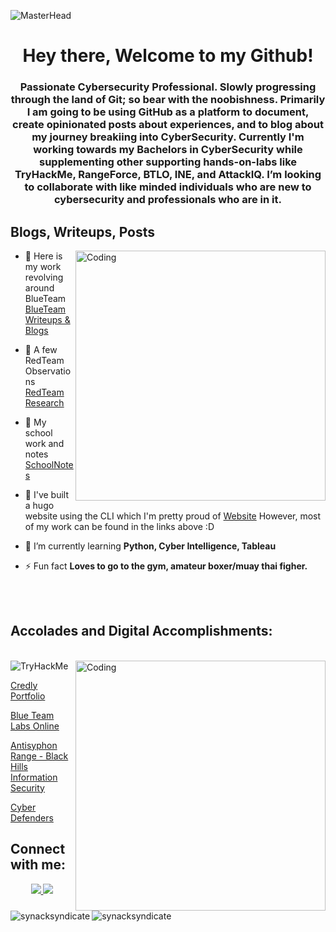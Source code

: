 ![MasterHead](https://media1.giphy.com/channel_assets/charlos_/EwtlNE0w0jqB.gif)
<h1 align="center">Hey there, Welcome to my Github!</h1>
<h3 align="center">Passionate Cybersecurity Professional. Slowly progressing through the land of Git; so bear with the noobishness. Primarily I am going to be using GitHub as a platform to document, create opinionated posts about experiences, and to blog about my journey breakiing into CyberSecurity. Currently I'm working towards my Bachelors in CyberSecurity while supplementing other supporting hands-on-labs like TryHackMe, RangeForce, BTLO, INE, and AttackIQ. I’m looking to collaborate with like minded individuals who are new to cybersecurity and professionals who are in it.</h3>



<h2 align="left"> Blogs, Writeups, Posts</h2>

<img align="right" alt="Coding" width="400" src="https://media.giphy.com/media/ELham0Mveox9e/giphy.gif">

- 📘 Here is my work revolving around BlueTeam [BlueTeam Writeups & Blogs](https://securitysyndicate.gitbook.io/whoami/)

- 🔭 A few RedTeam Observations [RedTeam Research](https://securitysyndicate.gitbook.io/1337h4x0r/)

- 🎒 My school work and notes [SchoolNotes](https://securitysyndicate.gitbook.io/college/)

- 📝 I've built a hugo website using the CLI which I'm pretty proud of [Website](https://synacksyndicate.github.io/) However, most of my work can be found in the links above :D

- 🌱 I’m currently learning **Python, Cyber Intelligence, Tableau**

- ⚡ Fun fact **Loves to go to the gym, amateur boxer/muay thai figher.**
<br/>
<br/>
<h2 align="left">Accolades and Digital Accomplishments:</h2>
<br/>
<img align="right" alt="Coding" width="400" src="https://media.giphy.com/media/RDZo7znAdn2u7sAcWH/giphy.gif">
<img src="https://tryhackme-badges.s3.amazonaws.com/IIum.png" alt="TryHackMe">

[Credly Portfolio](https://www.credly.com/users/vienamorv/badges)

[Blue Team Labs Online](https://blueteamlabs.online/public/user/7eeac86cc6fd4feed34174)

[Antisyphon Range - Black Hills Information Security](https://lookup.hackhills.com/?fname=vien&lname=vallesteros)

[Cyber Defenders](https://cyberdefenders.org/profile/Illium4tic)


<h2 align="left">Connect with me:</h2>
<p align="center">
<a href="https://www.linkedin.com/in/vienamorvallesteros"><img src="https://img.shields.io/badge/linkedin-%230077B5.svg?style=for-the-badge&logo=linkedin&logoColor=white"> </a> 
<a href="https://www.notion.so/b8506f91c9fd4ebc949c20402393236e?v=9876dcadb29b4956a057749c0ce0fccc"><img src="https://img.shields.io/badge/Notion-%23000000.svg?style=for-the-badge&logo=notion&logoColor=white"> </a> 


<p><img align="left" src="https://github-readme-stats.vercel.app/api/top-langs?username=synacksyndicate&show_icons=true&locale=en&layout=compact" alt="synacksyndicate" /></p>

<p>&nbsp;<img align="left" src="https://github-readme-stats.vercel.app/api?username=synacksyndicate&show_icons=true&locale=en" alt="synacksyndicate" /></p>
